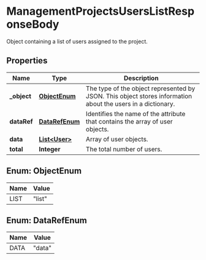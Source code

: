 

# ManagementProjectsUsersListResponseBody

Object containing a list of users assigned to the project.

## Properties

| Name | Type | Description |
|------------ | ------------- | ------------- |
|**_object** | [**ObjectEnum**](#ObjectEnum) | The type of the object represented by JSON. This object stores information about the users in a dictionary. |
|**dataRef** | [**DataRefEnum**](#DataRefEnum) | Identifies the name of the attribute that contains the array of user objects. |
|**data** | [**List&lt;User&gt;**](User.md) | Array of user objects. |
|**total** | **Integer** | The total number of users. |



## Enum: ObjectEnum

| Name | Value |
|---- | -----|
| LIST | &quot;list&quot; |



## Enum: DataRefEnum

| Name | Value |
|---- | -----|
| DATA | &quot;data&quot; |



